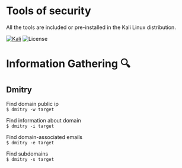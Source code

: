 # Tools of security

All the tools are included or pre-installed in the Kali Linux distribution.   

[![Kali](https://img.shields.io/badge/Kali-268BEE?style=for-the-badge&logo=kalilinux&logoColor=white)](https://www.kali.org/blog/kali-linux-2023-1-release/)
![License](https://img.shields.io/badge/version-2023-green) 


# Information Gathering 🔍

## Dmitry  

Find domain public ip  
``
$ dmitry -w target  
``  

Find information about domain  
``
$ dmitry -i target  
``

Find domain-associated emails  
``
$ dmitry -e target  
``

Find subdomains  
``
$ dmitry -s target  
``
